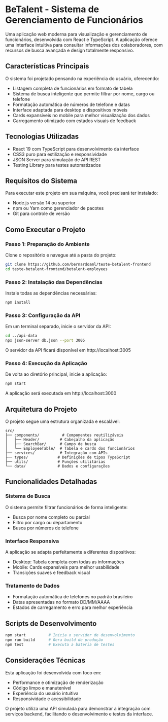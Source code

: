 # BeTalent - Sistema de Gerenciamento de Funcionários

Uma aplicação web moderna para visualização e gerenciamento de funcionários, desenvolvida com React e TypeScript. A aplicação oferece uma interface intuitiva para consultar informações dos colaboradores, com recursos de busca avançada e design totalmente responsivo.

## Características Principais

O sistema foi projetado pensando na experiência do usuário, oferecendo:

- Listagem completa de funcionários em formato de tabela
- Sistema de busca inteligente que permite filtrar por nome, cargo ou telefone
- Formatação automática de números de telefone e datas
- Interface adaptada para desktop e dispositivos móveis
- Cards expansíveis no mobile para melhor visualização dos dados
- Carregamento otimizado com estados visuais de feedback

## Tecnologias Utilizadas

- React 19 com TypeScript para desenvolvimento da interface
- CSS3 puro para estilização e responsividade
- JSON Server para simulação de API REST
- Testing Library para testes automatizados

## Requisitos do Sistema

Para executar este projeto em sua máquina, você precisará ter instalado:

- Node.js versão 14 ou superior
- npm ou Yarn como gerenciador de pacotes
- Git para controle de versão

## Como Executar o Projeto

### Passo 1: Preparação do Ambiente

Clone o repositório e navegue até a pasta do projeto:

```bash
git clone https://github.com/bernardoaml/teste-betalent-frontend
cd teste-betalent-frontend/betalent-employees
```

### Passo 2: Instalação das Dependências

Instale todas as dependências necessárias:

```bash
npm install
```

### Passo 3: Configuração da API

Em um terminal separado, inicie o servidor da API:

```bash
cd ../api-data
npx json-server db.json --port 3005
```

O servidor da API ficará disponível em http://localhost:3005

### Passo 4: Execução da Aplicação

De volta ao diretório principal, inicie a aplicação:

```bash
npm start
```

A aplicação será executada em http://localhost:3000

## Arquitetura do Projeto

O projeto segue uma estrutura organizada e escalável:

```
src/
├── components/          # Componentes reutilizáveis
│   ├── Header/         # Cabeçalho da aplicação
│   ├── SearchBar/      # Campo de busca
│   └── EmployeeTable/  # Tabela e cards dos funcionários
├── services/           # Integração com APIs
├── types/             # Definições de tipos TypeScript
├── utils/             # Funções utilitárias
└── data/              # Dados e configurações
```

## Funcionalidades Detalhadas

### Sistema de Busca
O sistema permite filtrar funcionários de forma inteligente:
- Busca por nome completo ou parcial
- Filtro por cargo ou departamento
- Busca por números de telefone

### Interface Responsiva
A aplicação se adapta perfeitamente a diferentes dispositivos:
- Desktop: Tabela completa com todas as informações
- Mobile: Cards expansíveis para melhor usabilidade
- Transições suaves e feedback visual

### Tratamento de Dados
- Formatação automática de telefones no padrão brasileiro
- Datas apresentadas no formato DD/MM/AAAA
- Estados de carregamento e erro para melhor experiência

## Scripts de Desenvolvimento

```bash
npm start          # Inicia o servidor de desenvolvimento
npm run build      # Gera build de produção
npm test           # Executa a bateria de testes
```

## Considerações Técnicas

Esta aplicação foi desenvolvida com foco em:
- Performance e otimização de renderização
- Código limpo e manutenível
- Experiência do usuário intuitiva
- Responsividade e acessibilidade

O projeto utiliza uma API simulada para demonstrar a integração com serviços backend, facilitando o desenvolvimento e testes da interface.
